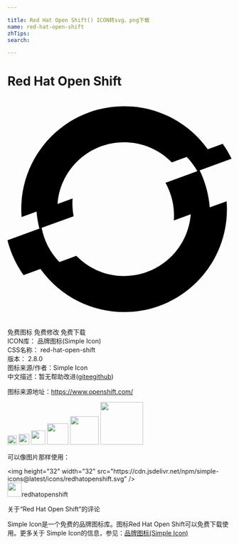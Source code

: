```yaml
---

title: Red Hat Open Shift() ICON转svg、png下载
name: red-hat-open-shift
zhTips: 
search: 

---
```


# Red Hat Open Shift  <small style="font-size: 60%;font-weight: 100"></small>

<div id="svg" class="svg-wrap">
<svg role="img" viewBox="0 0 24 24" xmlns="http://www.w3.org/2000/svg"><title>Red Hat Open Shift icon</title><path d="M21.665,11.812c-0.11-1.377-0.476-2.724-1.08-3.966L24,6.599c-0.268-0.556-0.585-1.092-0.943-1.595 l-1.601,0.583c-3.534-4.95-10.412-6.098-15.363-2.565c-3.144,2.244-4.883,5.972-4.582,9.823l1.604-0.584 c0.051,0.615,0.153,1.224,0.305,1.822L0,15.335c0.338,1.339,0.922,2.604,1.721,3.731l1.812-0.659 c3.526,4.95,10.398,6.106,15.349,2.58c1.555-1.107,2.796-2.6,3.599-4.332c0.802-1.715,1.144-3.61,0.991-5.497L21.665,11.812z M16.925,9.177c0.687,1.227,0.998,2.629,0.895,4.032l1.809-0.657c-0.063,0.856-0.282,1.694-0.646,2.471 c-1.67,3.584-5.928,5.138-9.514,3.472c-0.782-0.365-1.491-0.87-2.092-1.49l-1.813,0.66c-0.979-1.01-1.64-2.285-1.903-3.667 l3.426-1.242c-0.121-0.624-0.159-1.262-0.111-1.896H6.97l-1.604,0.583c0.294-3.932,3.72-6.881,7.652-6.587 c0.868,0.065,1.716,0.288,2.504,0.658V5.508c0.778,0.364,1.483,0.867,2.082,1.483l1.599-0.582c0.002,0.002,0.004,0.003,0.006,0.005 c0.441,0.454,0.82,0.965,1.128,1.518L16.925,9.177z"/></svg>
</div>
<detail full-name='red-hat-open-shift'></detail>

<div class="detail-page">
<p>
<span><span class="badge-success badge">免费图标</span> <span class="badge-success badge">免费修改</span>  <span class="badge-success badge">免费下载</span> </span>
<br/>
<span>
ICON库：
<span class="badge-secondary badge">品牌图标(Simple Icon)</span> 
</span>
<br/>
<span>
CSS名称：
<span class="badge-secondary badge">red-hat-open-shift</span> 
</span>

<br/>
<span>
版本：
<span class="badge-secondary badge">2.8.0</span> 
</span>
<br/>
<span>图标来源/作者：<span class="badge-light badge">Simple Icon</span></span> 
<br/>
<span class="zh-detail">中文描述：暂无<span class="help-link"><span>帮助改进</span>(<a href="https://gitee.com/liuwave/icon-helper/edit/master/json/brands/red-hat-open-shift.json" target="_blank" rel="noopener noreferrer">gitee</a><a href="https://github.com/liuwave/icon-helper/edit/master/json/brands/red-hat-open-shift.json" target="_blank" rel="noopener noreferrer">github</a></span>)</span><br/>
</p>
</div><div class="description description alert alert-light"><p>图标来源地址：<a href="https://www.openshift.com/" target="_blank" rel="noopener noreferrer">https://www.openshift.com/</a></p></div>
<div class="alert alert-dark">
<img height="21" width="21" src="https://cdn.jsdelivr.net/npm/simple-icons@latest/icons/redhatopenshift.svg" />
<img height="24" width="24" src="https://cdn.jsdelivr.net/npm/simple-icons@latest/icons/redhatopenshift.svg" />
<img height="32" width="32" src="https://cdn.jsdelivr.net/npm/simple-icons@latest/icons/redhatopenshift.svg" />
<img height="48" width="48" src="https://cdn.jsdelivr.net/npm/simple-icons@latest/icons/redhatopenshift.svg" />
<img height="64" width="64" src="https://cdn.jsdelivr.net/npm/simple-icons@latest/icons/redhatopenshift.svg" />
<img height="96" width="96" src="https://cdn.jsdelivr.net/npm/simple-icons@latest/icons/redhatopenshift.svg" />

</div>
<div>
  <p>可以像图片那样使用：    
  </p>
  <div class="alert alert-primary" style="font-size: 14px">
    &lt;img height="32" width="32" src="https://cdn.jsdelivr.net/npm/simple-icons@latest/icons/redhatopenshift.svg" /&gt;
    <copy-btn content='<img height="32" width="32" src="https://cdn.jsdelivr.net/npm/simple-icons@latest/icons/redhatopenshift.svg" />'></copy-btn>
  </div>
  <div class="alert alert-secondary">
    <img height="32" width="32" src="https://cdn.jsdelivr.net/npm/simple-icons@latest/icons/redhatopenshift.svg" />redhatopenshift
    <copy-btn content="redhatopenshift" btn-title="复制图标名称"></copy-btn>
  </div>
</div>

<Vssue title="关于“Red Hat Open Shift”的评论" >关于“Red Hat Open Shift”的评论</Vssue>


<div><p>Simple Icon是一个免费的品牌图标库。图标Red Hat Open Shift可以免费下载使用。更多关于  Simple Icon的信息，参见：<a target="_blank" href="https://iconhelper.cn/brands.html">品牌图标(Simple Icon)</a>
</p></div>
